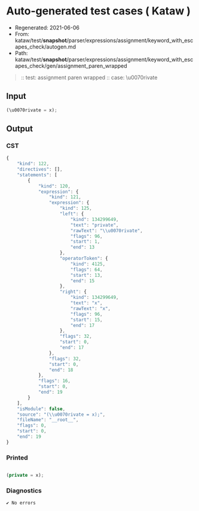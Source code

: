 # Auto-generated test cases ( Kataw )
- Regenerated: 2021-06-06
- From: kataw/test/__snapshot__/parser/expressions/assignment/keyword_with_escapes_check/autogen.md
- Path: kataw/test/__snapshot__/parser/expressions/assignment/keyword_with_escapes_check/gen/assignment_paren_wrapped
> :: test: assignment paren wrapped
> :: case: \u0070rivate
## Input

`````js
(\u0070rivate = x);
`````
## Output

### CST

```javascript
{
    "kind": 122,
    "directives": [],
    "statements": [
        {
            "kind": 120,
            "expression": {
                "kind": 121,
                "expression": {
                    "kind": 125,
                    "left": {
                        "kind": 134299649,
                        "text": "private",
                        "rawText": "\\u0070rivate",
                        "flags": 96,
                        "start": 1,
                        "end": 13
                    },
                    "operatorToken": {
                        "kind": 4125,
                        "flags": 64,
                        "start": 13,
                        "end": 15
                    },
                    "right": {
                        "kind": 134299649,
                        "text": "x",
                        "rawText": "x",
                        "flags": 96,
                        "start": 15,
                        "end": 17
                    },
                    "flags": 32,
                    "start": 0,
                    "end": 17
                },
                "flags": 32,
                "start": 0,
                "end": 18
            },
            "flags": 16,
            "start": 0,
            "end": 19
        }
    ],
    "isModule": false,
    "source": "(\\u0070rivate = x);",
    "fileName": "__root__",
    "flags": 0,
    "start": 0,
    "end": 19
}
```

### Printed

```javascript

(private = x);
```

### Diagnostics

```javascript
✔ No errors
```


